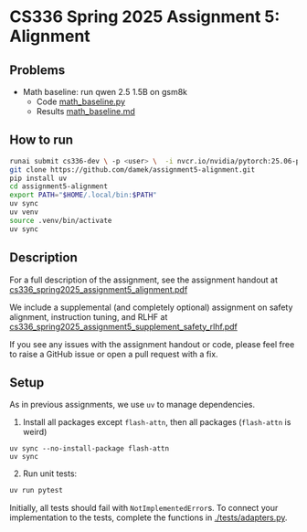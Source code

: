 # CS336 Spring 2025 Assignment 5: Alignment

## Problems

- Math baseline: run qwen 2.5 1.5B on gsm8k
    - Code [math_baseline.py](./cs336_alignment/math_baseline.py)
    - Results [math_baseline.md](./cs336_alignment/outputs/math_baseline.md)


## How to run

```bash 
runai submit cs336-dev \ -p <user> \  -i nvcr.io/nvidia/pytorch:25.06-py3 \  -g 1 --interactive --attach \  --command -- bash # replace -g 1 with -g 4 for 4 GPUs.
git clone https://github.com/damek/assignment5-alignment.git
pip install uv
cd assignment5-alignment
export PATH="$HOME/.local/bin:$PATH"
uv sync
uv venv
source .venv/bin/activate
uv sync
```

## Description

For a full description of the assignment, see the assignment handout at
[cs336_spring2025_assignment5_alignment.pdf](./cs336_spring2025_assignment5_alignment.pdf)

We include a supplemental (and completely optional) assignment on safety alignment, instruction tuning, and RLHF at [cs336_spring2025_assignment5_supplement_safety_rlhf.pdf](./cs336_spring2025_assignment5_supplement_safety_rlhf.pdf)

If you see any issues with the assignment handout or code, please feel free to
raise a GitHub issue or open a pull request with a fix.

## Setup

As in previous assignments, we use `uv` to manage dependencies.

1. Install all packages except `flash-attn`, then all packages (`flash-attn` is weird)
```
uv sync --no-install-package flash-attn
uv sync
```

2. Run unit tests:

``` sh
uv run pytest
```

Initially, all tests should fail with `NotImplementedError`s.
To connect your implementation to the tests, complete the
functions in [./tests/adapters.py](./tests/adapters.py).

